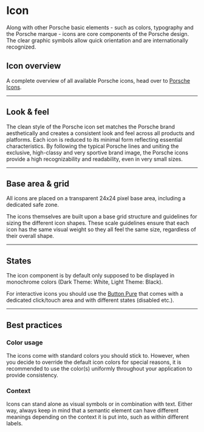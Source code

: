 # Icon

Along with other Porsche basic elements - such as colors, typography and the Porsche marque - icons are core components of the Porsche design. The clear graphic symbols allow quick orientation and are internationally recognized.

## Icon overview
A complete overview of all available Porsche icons, head over to [Porsche Icons](https://icons.porsche.com).

---

## Look & feel

The clean style of the Porsche icon set matches the Porsche brand aesthetically and creates a consistent look and feel across all products and platforms. Each icon is reduced to its minimal form reflecting essential characteristics. By following the typical Porsche lines and uniting the exclusive, high-classy and very sportive brand image, the Porsche icons provide  a high recognizability and readability, even in very small sizes. 

---

## Base area & grid

All icons are placed on a transparent 24x24 pixel base area, including a dedicated safe zone. 

The icons themselves are built upon a base grid structure and guidelines for sizing the different icon shapes. These scale guidelines ensure that each icon has the same visual weight so they all feel the same size, regardless of their overall shape. 

---

## States

The icon component is by default only supposed to be displayed in monochrome colors (Dark Theme: White, Light Theme: Black).

For interactive icons you should use the [Button Pure](#/components/button-pure) that comes with a dedicated click/touch area and with different states (disabled etc.).

---

## Best practices

### Color usage

The icons come with standard colors you should stick to. However, when you decide to override the default icon colors for special reasons, it is recommended to use the color(s) uniformly throughout your application to provide consistency.

### Context

Icons can stand alone as visual symbols or in combination with text. Either way, always keep in mind that a semantic element can have different meanings depending on the context it is put into, such as within different labels.
